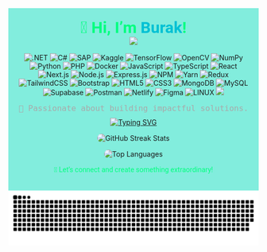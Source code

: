 <div align="center" style="background: #82eddd; padding: 20px; max-width: 600px; margin: auto;">
  <h1 style="margin: 0; color: #00FF7F; font-family: 'Roboto', sans-serif; font-size: 32px;">
    👋 Hi, I’m <span style="color: #00C1D4;">Burak</span>!
  </h1>

<img src="https://user-images.githubusercontent.com/73097560/115834477-dbab4500-a447-11eb-908a-139a6edaec5c.gif">

![.NET](https://img.shields.io/badge/-.NET-783bd2?style=plastic&logo=dotnet&logoColor=white) 
![C#](https://img.shields.io/badge/-C%23-783bd2?style=plastic&logo=csharp&logoColor=white) 
![SAP](https://img.shields.io/badge/SAP-%2300BFFF.svg?style=plastic&logo=sap&logoColor=white)
![Kaggle](https://img.shields.io/badge/Kaggle-20BEFF?style=plastic&logo=Kaggle&logoColor=white) 
![TensorFlow](https://img.shields.io/badge/TensorFlow-FF6F00?style=plastic&logo=tensorflow&logoColor=white) 
![OpenCV](https://img.shields.io/badge/OpenCV-27338e?style=plastic&logo=OpenCV&logoColor=white) 
![NumPy](https://img.shields.io/badge/NumPy-013243?style=plastic&logo=numpy&logoColor=white) 
![Python](https://img.shields.io/badge/Python-3670A0?style=plastic&logo=python&logoColor=ffdd54) 
![PHP](https://img.shields.io/badge/PHP-777BB4?style=plastic&logo=php&logoColor=white) 
![Docker](https://img.shields.io/badge/Docker-2496ED?style=plastic&logo=docker&logoColor=white) 
![JavaScript](https://img.shields.io/badge/JavaScript-F7DF1E?style=plastic&logo=javascript&logoColor=black) 
![TypeScript](https://img.shields.io/badge/typescript-%23007ACC.svg?style=plastic&logo=typescript&logoColor=white) 
![React](https://img.shields.io/badge/React-20232A?style=plastic&logo=react&logoColor=61DAFB) 
![Next.js](https://img.shields.io/badge/Next-black?style=plastic&logo=next.js&logoColor=white) 
![Node.js](https://img.shields.io/badge/Node.js-43853D?style=plastic&logo=node.js&logoColor=white) 
![Express.js](https://img.shields.io/badge/express.js-%23404d59.svg?style=plastic&logo=express&logoColor=%2361DAFB) 
![NPM](https://img.shields.io/badge/NPM-%23000000.svg?style=plastic&logo=npm&logoColor=white) 
![Yarn](https://img.shields.io/badge/yarn-%232C8EBB.svg?style=plastic&logo=yarn&logoColor=white) 
![Redux](https://img.shields.io/badge/Redux-764ABC?style=plastic&logo=redux&logoColor=white) 
![TailwindCSS](https://img.shields.io/badge/Tailwind_CSS-38B2AC?style=plastic&logo=tailwind-css&logoColor=white) 
![Bootstrap](https://img.shields.io/badge/Bootstrap-563D7C?style=plastic&logo=bootstrap&logoColor=white) 
![HTML5](https://img.shields.io/badge/HTML5-E34F26?style=plastic&logo=html5&logoColor=white) 
![CSS3](https://img.shields.io/badge/CSS3-1572B6?style=plastic&logo=css3&logoColor=white) 
![MongoDB](https://img.shields.io/badge/MongoDB-4EA94B?style=plastic&logo=mongodb&logoColor=white) 
![MySQL](https://img.shields.io/badge/mysql-%2300f.svg?style=plastic&logo=mysql&logoColor=white) 
![Supabase](https://img.shields.io/badge/Supabase-3ECF8E?style=plastic&logo=supabase&logoColor=white) 
![Postman](https://img.shields.io/badge/Postman-FF6C37?style=plastic&logo=postman&logoColor=white) 
![Netlify](https://img.shields.io/badge/netlify-%23000000.svg?style=plastic&logo=netlify&logoColor=#00C7B7) 
![Figma](https://img.shields.io/badge/figma-%23F24E1E.svg?style=plastic&logo=figma&logoColor=white) 
![LINUX](https://img.shields.io/badge/Linux-FCC624?style=plastic&logo=linux&logoColor=black) 
<img src="https://user-images.githubusercontent.com/73097560/115834477-dbab4500-a447-11eb-908a-139a6edaec5c.gif">
  
  <p style="margin: 10px 0; color: #A9A9A9; font-family: 'Fira Code', monospace; font-size: 16px;">
    🚀 Passionate about building impactful solutions.
  </p>
  
  <a href="https://git.io/typing-svg">
    <img src="https://readme-typing-svg.herokuapp.com/?lines=Developer|Problem+Solver+|+Innovator;&center=true&font=Fira+Code&size=20&color=00C1D4&width=450&height=50" alt="Typing SVG" />
  </a>
  
  <div style="margin: 15px 0;">
    <img src="https://github-readme-streak-stats.herokuapp.com?user=datkanber&theme=github-dark-blue&hide_border=true&border_radius=10" alt="GitHub Streak Stats" style="max-width: 100%; border-radius: 10px;" />
  </div>
  
  <div style="margin: 15px 0;">
    <img src="https://github-readme-stats.vercel.app/api/top-langs/?username=datkanber&layout=compact&theme=github-dark-blue&hide_border=true&border_radius=10" alt="Top Languages" style="max-width: 100%; border-radius: 10px;" />
  </div>
  
  <p style="margin-top: 15px; color: #00FF7F; font-family: 'Roboto', sans-serif; font-size: 14px;">
    🌟 Let’s connect and create something extraordinary!
  </p>
</div>

<div align="center">
  <img  src="https://github.com/datkanber/datkanber/blob/main/grid-snake.svg"
       alt="snake" /></a>
</div>

